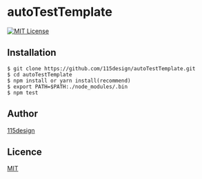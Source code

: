 # autoTestTemplate

[![MIT License](http://img.shields.io/badge/license-MIT-blue.svg?style=flat)](https://opensource.org/licenses/MIT)

## Installation

    $ git clone https://github.com/115design/autoTestTemplate.git
    $ cd autoTestTemplate
    $ npm install or yarn install(recommend)
    $ export PATH=$PATH:./node_modules/.bin
    $ npm test

## Author

[115design](http://115design.main.jp/)

## Licence

[MIT](https://opensource.org/licenses/MIT)
